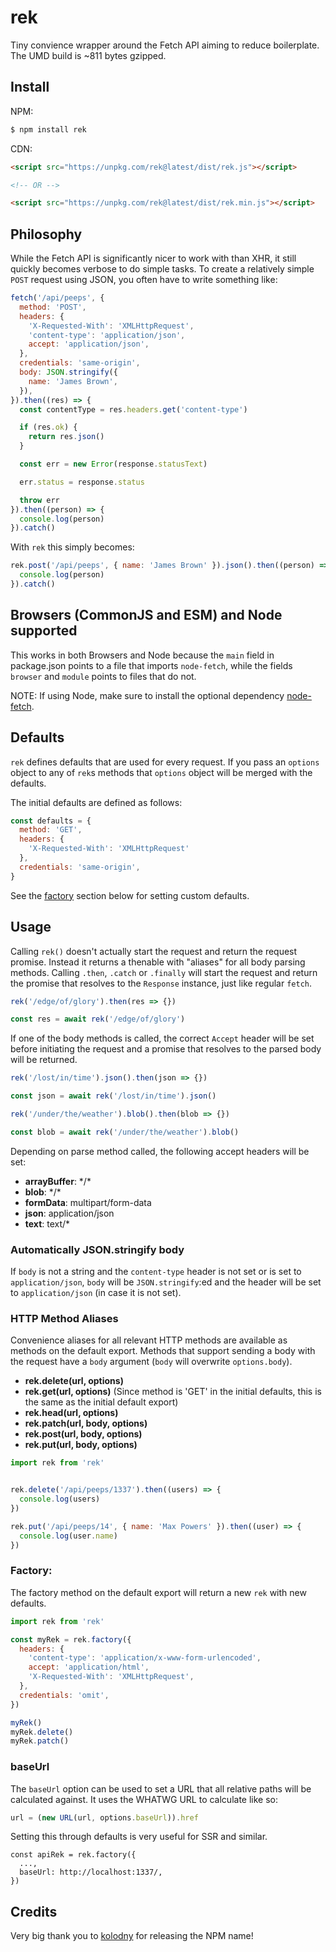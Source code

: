 # rek

Tiny  convience wrapper around the Fetch API aiming to
reduce boilerplate. The UMD build is ~811 bytes gzipped.

## Install

NPM:

```sh
$ npm install rek
```

CDN:

```html
<script src="https://unpkg.com/rek@latest/dist/rek.js"></script>

<!-- OR -->

<script src="https://unpkg.com/rek@latest/dist/rek.min.js"></script>
```

## Philosophy

While the Fetch API is significantly nicer to work with than XHR,
it still quickly becomes verbose to do simple tasks. To create a
relatively simple `POST` request using JSON, you often have to
write something like:

```js
fetch('/api/peeps', {
  method: 'POST',
  headers: {
    'X-Requested-With': 'XMLHttpRequest',
    'content-type': 'application/json',
    accept: 'application/json',
  },
  credentials: 'same-origin',
  body: JSON.stringify({
    name: 'James Brown',
  }),
}).then((res) => {
  const contentType = res.headers.get('content-type')

  if (res.ok) {
    return res.json()
  }

  const err = new Error(response.statusText)

  err.status = response.status

  throw err
}).then((person) => {
  console.log(person)
}).catch()
```

With `rek` this simply becomes:

```js
rek.post('/api/peeps', { name: 'James Brown' }).json().then((person) => {
  console.log(person)
}).catch()
```

## Browsers (CommonJS and ESM) and Node supported

This works in both Browsers and Node because the `main` field in package.json points
to a file that imports `node-fetch`, while the fields `browser` and `module` points
to files that do not.

NOTE: If using Node, make sure to install the optional dependency
[node-fetch](https://github.com/bitinn/node-fetch).

## Defaults

`rek` defines defaults that are used for every request.
If you pass an `options` object to any of `rek`s methods
that `options` object will be merged with the defaults.

The initial defaults are defined as follows:

```js
const defaults = {
  method: 'GET',
  headers: {
    'X-Requested-With': 'XMLHttpRequest'
  },
  credentials: 'same-origin',
}
```

See the [factory](#factory) section below for setting custom defaults.

## Usage

Calling `rek()` doesn't actually start the request and return the request promise. Instead
it returns a thenable with "aliases" for all body parsing methods. Calling 
`.then`, `.catch` or `.finally` will start the request and return the promise that resolves
to the `Response` instance, just like regular `fetch`.

```js
rek('/edge/of/glory').then(res => {})

const res = await rek('/edge/of/glory')
```

If one of the body methods is called, the correct `Accept` header will be
set before initiating the request and a promise that resolves to the
parsed body will be returned.

```js
rek('/lost/in/time').json().then(json => {})

const json = await rek('/lost/in/time').json()

rek('/under/the/weather').blob().then(blob => {})

const blob = await rek('/under/the/weather').blob()
```

Depending on parse method called, the following accept headers will be set:

- __arrayBuffer__: \*/\*
- __blob__: \*/\*
- __formData__: multipart/form-data
- __json__: application/json
- __text__: text/\*

### Automatically JSON.stringify body

If `body` is not a string and the `content-type` header is not set or is set to `application/json`,
`body` will be `JSON.stringify`:ed and the header will be set to `application/json`
(in case it is not set).


### HTTP Method Aliases

Convenience aliases for all relevant HTTP methods are available as methods on the
default export. Methods that support sending a body with
the request have a `body` argument (`body` will overwrite `options.body`).

- __rek.delete(url, options)__
- __rek.get(url, options)__ (Since method is 'GET' in the initial defaults, this is
  the same as the initial default export)
- __rek.head(url, options)__
- __rek.patch(url, body, options)__
- __rek.post(url, body, options)__
- __rek.put(url, body, options)__

```js
import rek from 'rek'


rek.delete('/api/peeps/1337').then((users) => {
  console.log(users)
})

rek.put('/api/peeps/14', { name: 'Max Powers' }).then((user) => {
  console.log(user.name)
})
```

### Factory:

The factory method on the default export will return a new `rek` with new defaults.

```js
import rek from 'rek'

const myRek = rek.factory({
  headers: {
    'content-type': 'application/x-www-form-urlencoded',
    accept: 'application/html',
    'X-Requested-With': 'XMLHttpRequest',
  },
  credentials: 'omit',
})

myRek()
myRek.delete()
myRek.patch()
```

### baseUrl

The `baseUrl` option can be used to set a URL that all relative paths
will be calculated against. It uses the WHATWG URL to calculate like so:

```js
url = (new URL(url, options.baseUrl)).href
```

Setting this through defaults is very useful for SSR and similar.

```
const apiRek = rek.factory({
  ...,
  baseUrl: http://localhost:1337/,
})
```


## Credits

Very big thank you to [kolodny](https://github.com/kolodny) for releasing the
NPM name!
